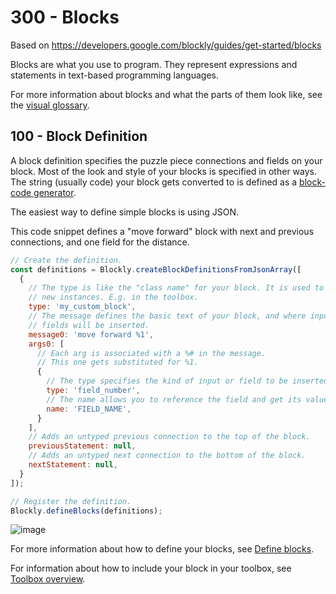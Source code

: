 # 300 - Blocks

Based on https://developers.google.com/blockly/guides/get-started/blocks

Blocks are what you use to program. They represent expressions and statements in text-based programming languages.

For more information about blocks and what the parts of them look like, see the [visual glossary](https://developers.google.com/blockly/guides/get-started/workspace-anatomy#blocks).

## 100 - Block Definition

A block definition specifies the puzzle piece connections and fields on your block. Most of the look and style of your blocks is specified in other ways. The string (usually code) your block gets converted to is defined as a [block-code generator](https://developers.google.com/blockly/guides/get-started/code-generation).

The easiest way to define simple blocks is using JSON.

This code snippet defines a "move forward" block with next and previous connections, and one field for the distance.

```javascript
// Create the definition.
const definitions = Blockly.createBlockDefinitionsFromJsonArray([
  {
    // The type is like the "class name" for your block. It is used to construct
    // new instances. E.g. in the toolbox.
    type: 'my_custom_block',
    // The message defines the basic text of your block, and where inputs or
    // fields will be inserted.
    message0: 'move forward %1',
    args0: [
      // Each arg is associated with a %# in the message.
      // This one gets substituted for %1.
      {
        // The type specifies the kind of input or field to be inserted.
        type: 'field_number',
        // The name allows you to reference the field and get its value.
        name: 'FIELD_NAME',
      }
    ],
    // Adds an untyped previous connection to the top of the block.
    previousStatement: null,
    // Adds an untyped next connection to the bottom of the block.
    nextStatement: null,
  }
]);

// Register the definition.
Blockly.defineBlocks(definitions);
```

![image](https://github.com/user-attachments/assets/94c728ec-87cf-4661-a89e-2dd3b10442be)

For more information about how to define your blocks, see [Define blocks](https://developers.google.com/blockly/guides/create-custom-blocks/define-blocks).

For information about how to include your block in your toolbox, see [Toolbox overview](https://developers.google.com/blockly/guides/configure/web/toolbox).
